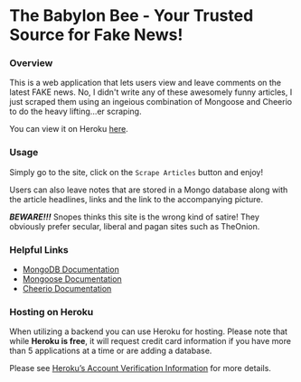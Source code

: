 # The Babylon Bee - Your Trusted Source for Fake News!

### Overview

This is a web application that lets users view and leave comments on the latest FAKE news. No, I didn't write any of these awesomely funny articles, I just scraped them using an ingeious combination of Mongoose and Cheerio to do the heavy lifting...er scraping.

You can view it on Heroku [here](https://serene-tor-60866.herokuapp.com/).

### Usage

Simply go to the site, click on the `Scrape Articles` button and enjoy!

Users can also leave notes that are stored in a Mongo database along with the article headlines, links and the link to the accompanying picture.

***BEWARE!!!*** Snopes thinks this site is the wrong kind of satire!  They obviously prefer secular, liberal and pagan sites such as TheOnion.


### Helpful Links

* [MongoDB Documentation](https://docs.mongodb.com/manual/)
* [Mongoose Documentation](http://mongoosejs.com/docs/api.html)
* [Cheerio Documentation](https://github.com/cheeriojs/cheerio)

### Hosting on Heroku

When utilizing a backend you can use Heroku for hosting. Please note that while **Heroku is free**, it will request credit card information if you have more than 5 applications at a time or are adding a database.

Please see [Heroku’s Account Verification Information](https://devcenter.heroku.com/articles/account-verification) for more details.


